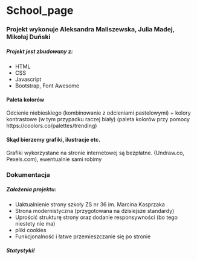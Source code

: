 <h1>School_page</h1>
<h3>Projekt wykonuje Aleksandra Maliszewska, Julia Madej, Mikołaj Duński</h3>
<h5> Projekt jest zbudowany z:</h5>
<ul>
  <li>HTML</li>
  <li>CSS</li>
  <li>Javascript</li>
  <li>Bootstrap, Font Awesome</li>
</ul>
<h4>Paleta kolorów</h5>
<p>Odcienie niebieskiego (kombinowanie z odcieniami pastelowymi) + kolory kontrastowe (w tym przypadku raczej biały) (paleta kolorów przy pomocy https://coolors.co/palettes/trending)</p>
<h4>Skąd bierzemy grafiki, ilustracje etc.</h5>
<p>Grafiki wykorzystane na stronie internetowej są bezpłatne. (Undraw.co, Pexels.com), ewentualnie sami robimy<p>
<h3>Dokumentacja</h3>
<h5>Założenia projektu:</h5>
<ul>
  <li>Uaktualnienie strony szkoły ZS nr 36 im. Marcina Kasprzaka</li>
  <li>Strona modernistyczna (przygotowana na dzisiejsze standardy)</li>
  <li>Uprościć strukturę strony oraz dodanie responsywności (bo tego niestety nie ma)</li>
  <li>pliki cookies</li>
  <li>Funkcjonalność i łatwe przemieszczanie się po stronie</li>
</ul>
  
<h5>Statystyki!</h5>
